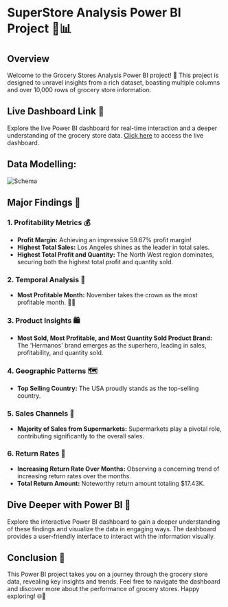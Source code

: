 # SuperStore Analysis Power BI Project 🛒📊

## Overview

Welcome to the Grocery Stores Analysis Power BI project! 🚀 This project is designed to unravel insights from a rich dataset, boasting multiple columns and over 10,000 rows of grocery store information.

## Live Dashboard Link 🚀

Explore the live Power BI dashboard for real-time interaction and a deeper understanding of the grocery store data. [Click here](https://app.powerbi.com/view?r=eyJrIjoiOTA4NzgzMDMtOTEzMi00YzY5LTgyNmEtMWViMzgwZGM4YzQzIiwidCI6ImM2ZTU0OWIzLTVmNDUtNDAzMi1hYWU5LWQ0MjQ0ZGM1YjJjNCJ9) to access the live dashboard.

## Data Modelling:



![Schema](https://github.com/Sourav-Pattanayak/Superstore-Analysis-A-Power-BI-Case-Study/assets/124489158/a9bca185-48a7-4d18-a5f6-f54616e358c7)

## Major Findings 🧐

### 1. Profitability Metrics 💰

- **Profit Margin:** Achieving an impressive 59.67% profit margin!
- **Highest Total Sales:** Los Angeles shines as the leader in total sales.
- **Highest Total Profit and Quantity:** The North West region dominates, securing both the highest total profit and quantity sold.

### 2. Temporal Analysis 📅

- **Most Profitable Month:** November takes the crown as the most profitable month. 🍂💸

### 3. Product Insights 🛍️

- **Most Sold, Most Profitable, and Most Quantity Sold Product Brand:** The 'Hermanos' brand emerges as the superhero, leading in sales, profitability, and quantity sold.

### 4. Geographic Patterns 🗺️

- **Top Selling Country:** The USA proudly stands as the top-selling country.

### 5. Sales Channels 🏬

- **Majority of Sales from Supermarkets:** Supermarkets play a pivotal role, contributing significantly to the overall sales.

### 6. Return Rates 🔄

- **Increasing Return Rate Over Months:** Observing a concerning trend of increasing return rates over the months.
- **Total Return Amount:** Noteworthy return amount totaling $17.43K.

## Dive Deeper with Power BI 🚀

Explore the interactive Power BI dashboard to gain a deeper understanding of these findings and visualize the data in engaging ways. The dashboard provides a user-friendly interface to interact with the information visually.

## Conclusion 🎉

This Power BI project takes you on a journey through the grocery store data, revealing key insights and trends. Feel free to navigate the dashboard and discover more about the performance of grocery stores. Happy exploring! 🌐🛒
